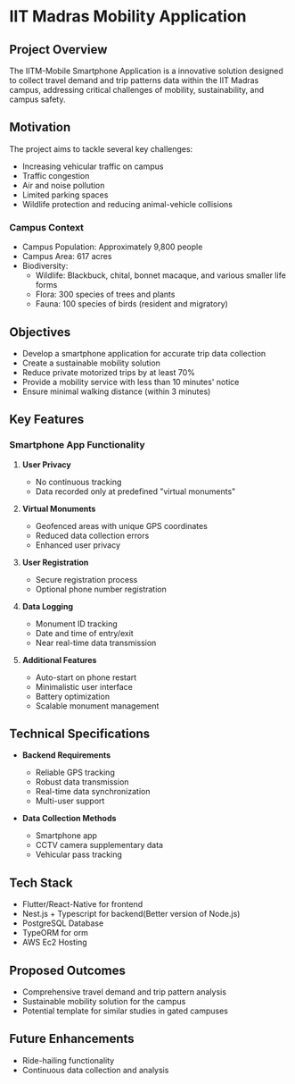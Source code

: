 # IIT Madras Mobility Application

## Project Overview

The IITM-Mobile Smartphone Application is a innovative solution designed to collect travel demand and trip patterns data within the IIT Madras campus, addressing critical challenges of mobility, sustainability, and campus safety.

## Motivation

The project aims to tackle several key challenges:
- Increasing vehicular traffic on campus
- Traffic congestion
- Air and noise pollution
- Limited parking spaces
- Wildlife protection and reducing animal-vehicle collisions

### Campus Context
- Campus Population: Approximately 9,800 people
- Campus Area: 617 acres
- Biodiversity:
  - Wildlife: Blackbuck, chital, bonnet macaque, and various smaller life forms
  - Flora: 300 species of trees and plants
  - Fauna: 100 species of birds (resident and migratory)

## Objectives

- Develop a smartphone application for accurate trip data collection
- Create a sustainable mobility solution
- Reduce private motorized trips by at least 70%
- Provide a mobility service with less than 10 minutes' notice
- Ensure minimal walking distance (within 3 minutes)

## Key Features

### Smartphone App Functionality

1. **User Privacy**
   - No continuous tracking
   - Data recorded only at predefined "virtual monuments"

2. **Virtual Monuments**
   - Geofenced areas with unique GPS coordinates
   - Reduced data collection errors
   - Enhanced user privacy

3. **User Registration**
   - Secure registration process
   - Optional phone number registration

4. **Data Logging**
   - Monument ID tracking
   - Date and time of entry/exit
   - Near real-time data transmission

5. **Additional Features**
   - Auto-start on phone restart
   - Minimalistic user interface
   - Battery optimization
   - Scalable monument management

## Technical Specifications

- **Backend Requirements**
  - Reliable GPS tracking
  - Robust data transmission
  - Real-time data synchronization
  - Multi-user support

- **Data Collection Methods**
  - Smartphone app
  - CCTV camera supplementary data
  - Vehicular pass tracking

## Tech Stack
- Flutter/React-Native for frontend
- Nest.js + Typescript for backend(Better version of Node.js)
- PostgreSQL Database
- TypeORM for orm
- AWS Ec2 Hosting


## Proposed Outcomes

- Comprehensive travel demand and trip pattern analysis
- Sustainable mobility solution for the campus
- Potential template for similar studies in gated campuses

## Future Enhancements

- Ride-hailing functionality
- Continuous data collection and analysis

